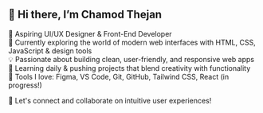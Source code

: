 ## 👋 Hi there, I’m Chamod Thejan

🎨 Aspiring UI/UX Designer & Front-End Developer  
🚀 Currently exploring the world of modern web interfaces with HTML, CSS, JavaScript & design tools  
💡 Passionate about building clean, user-friendly, and responsive web apps  
📘 Learning daily & pushing projects that blend creativity with functionality  
🔧 Tools I love: Figma, VS Code, Git, GitHub, Tailwind CSS, React (in progress!)

📍 Let's connect and collaborate on intuitive user experiences!

